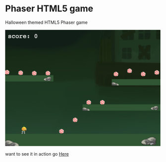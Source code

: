 # Phaser HTML5 game
 Halloween themed HTML5 Phaser game

![Screenshot of the game](screenshot.png "Screenshot of the game")

want to see it in action go [Here](https://replit.com/@DianaIvanova1/PhaserGame )

